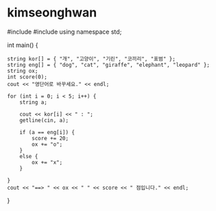 # kimseonghwan

#include <iostream>
#include <string>
using namespace std;

int main() {

	string kor[] = { "개", "고양이", "기린", "코끼리", "표범" };
	string eng[] = { "dog", "cat", "giraffe", "elephant", "leopard" };
	string ox;
	int score(0);
	cout << "영단어로 바꾸세요." << endl;

	for (int i = 0; i < 5; i++) {
		string a;
		
		cout << kor[i] << " : ";
		getline(cin, a);

		if (a == eng[i]) {
			score += 20;
			ox += "o";
		}
		else {
			ox += "x";
		}

	}
	cout << "==> " << ox << " " << score << " 점입니다." << endl;
}
